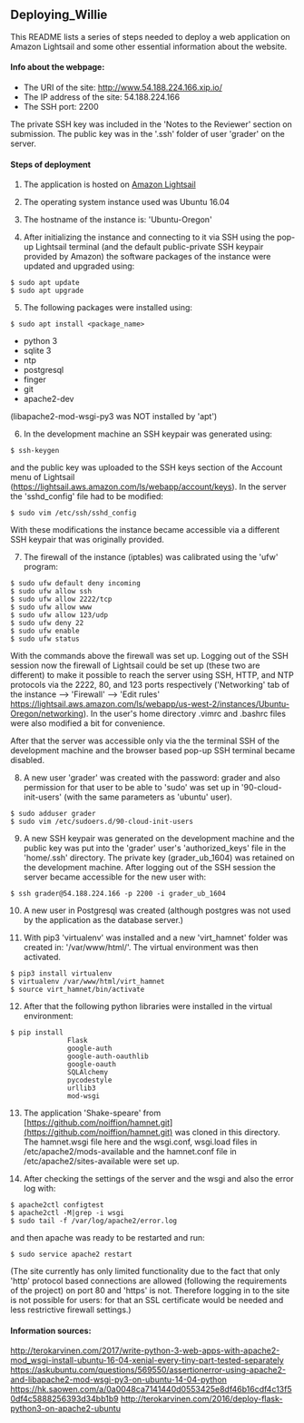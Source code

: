 ## Deploying_Willie

This README lists a series of steps needed to deploy a web application on Amazon Lightsail and 
some other essential information about the website.


#### Info about the webpage:

 - The URI of the site:           http://www.54.188.224.166.xip.io/
 - The IP address of the site:    54.188.224.166
 - The SSH port:                  2200
  
The private SSH key was included in the 'Notes to the Reviewer' section on submission.
The public key was in the '.ssh' folder of user 'grader' on the server.


#### Steps of deployment

1) The application is hosted on [Amazon Lightsail](https://lightsail.aws.amazon.com/)
2) The operating system instance used was Ubuntu 16.04
3) The hostname of the instance is: 'Ubuntu-Oregon'

4) After initializing the instance and connecting to it via SSH using the pop-up Lightsail
   terminal (and the default public-private SSH keypair provided by Amazon) the software packages
   of the instance were updated and upgraded using:
```
$ sudo apt update
$ sudo apt upgrade
```

  
5) The following packages were installed using:
```
$ sudo apt install <package_name>
```
   - python 3
   - sqlite 3
   - ntp
   - postgresql
   - finger
   - git
   - apache2-dev

(libapache2-mod-wsgi-py3 was NOT installed by 'apt')
  
6) In the development machine an SSH keypair was generated using:
```
$ ssh-keygen
``` 
  and the public key was uploaded to the SSH keys section of the Account menu of Lightsail 
  (https://lightsail.aws.amazon.com/ls/webapp/account/keys). 
  In the server the 'sshd_config' file had to be modified:

```
$ sudo vim /etc/ssh/sshd_config 
```
  With these modifications the instance became accessible via a different SSH keypair that was 
  originally provided.

  
7) The firewall of the instance (iptables) was calibrated using the 'ufw' program:
```
$ sudo ufw default deny incoming
$ sudo ufw allow ssh  
$ sudo ufw allow 2222/tcp  
$ sudo ufw allow www
$ sudo ufw allow 123/udp
$ sudo ufw deny 22
$ sudo ufw enable  
$ sudo ufw status 
```
  With the commands above the firewall was set up. Logging out of the SSH session now the firewall
  of Lightsail could be set up (these two are different) to make it possible to reach the server 
  using SSH, HTTP, and NTP  protocols via the 2222, 80, and 123 ports respectively 
  ('Networking' tab of the instance --> 'Firewall' --> 'Edit rules' 
   https://lightsail.aws.amazon.com/ls/webapp/us-west-2/instances/Ubuntu-Oregon/networking).
  In the user's home directory .vimrc and .bashrc files were also modified a bit for convenience.
  
  After that the server was accessible only via the the terminal SSH of the development machine
  and the browser based pop-up SSH terminal became disabled.

  
8) A new user 'grader' was created with the password: grader and also permission for that user to
   be able to 'sudo' was set up in '90-cloud-init-users' (with the same parameters as 'ubuntu' user).
```
$ sudo adduser grader
$ sudo vim /etc/sudoers.d/90-cloud-init-users
``` 

  
9) A new SSH keypair was generated on the development machine and the public key was put into the
   'grader' user's 'authorized_keys' file in the 'home/.ssh' directory. 
   The private key (grader_ub_1604) was retained on the development machine. 
   After logging out of the SSH session the server became accessible for the new user with:
```
$ ssh grader@54.188.224.166 -p 2200 -i grader_ub_1604 
```

  
10) A new user in Postgresql was created (although postgres was not used by the application as the
    database server.)

  
11) With pip3 'virtualenv' was installed and a new 'virt_hamnet' folder was created in:
    '/var/www/html/'. The virtual environment was then activated. 

```
$ pip3 install virtualenv
$ virtualenv /var/www/html/virt_hamnet
$ source virt_hamnet/bin/activate
``` 
  
12) After that the following python libraries were installed in the virtual environment:

```
$ pip install
              Flask
              google-auth
              google-auth-oauthlib
              google-oauth
              SQLAlchemy
              pycodestyle
              urllib3
              mod-wsgi
```
  
13) The application 'Shake-speare' from [https://github.com/noiffion/hamnet.git](https://github.com/noiffion/hamnet.git)
    was cloned in this directory. The hamnet.wsgi file here and the wsgi.conf, wsgi.load 
    files in /etc/apache2/mods-available and the hamnet.conf file in /etc/apache2/sites-available
    were set up.
  
14) After checking the settings of the server and the wsgi and also the error log with:
```
$ apache2ctl configtest
$ apache2ctl -M|grep -i wsgi
$ sudo tail -f /var/log/apache2/error.log
```

  and then apache was ready to be restarted and run:
```
$ sudo service apache2 restart
```

(The site currently has only limited functionality due to the fact that only 'http' protocol based
 connections are allowed (following the requirements of the project) on port 80 and 'https' is not. 
 Therefore logging in to the site is not possible for users: for that an SSL certificate would be 
 needed and less restrictive firewall settings.)
  
#### Information sources:
http://terokarvinen.com/2017/write-python-3-web-apps-with-apache2-mod_wsgi-install-ubuntu-16-04-xenial-every-tiny-part-tested-separately
https://askubuntu.com/questions/569550/assertionerror-using-apache2-and-libapache2-mod-wsgi-py3-on-ubuntu-14-04-python
https://hk.saowen.com/a/0a0048ca7141440d0553425e8df46b16cdf4c13f50df4c5888256393d34bb1b9
http://terokarvinen.com/2016/deploy-flask-python3-on-apache2-ubuntu
